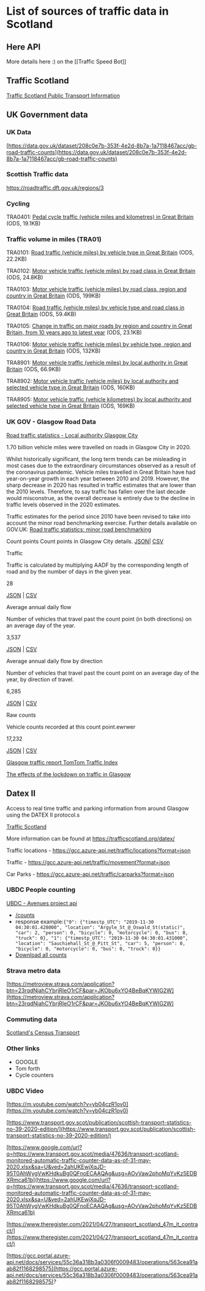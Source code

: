 # List of sources of traffic data in Scotland
## Here  API
More details here :) on the [[Traffic Speed Bot]]

## Traffic Scotland
[Traffic Scotland  Public Transport Information](https://trafficscotland.org/publictransport/)

## UK Government data

### UK Data
[https://data.gov.uk/dataset/208c0e7b-353f-4e2d-8b7a-1a7118467acc/gb-road-traffic-counts](https://data.gov.uk/dataset/208c0e7b-353f-4e2d-8b7a-1a7118467acc/gb-road-traffic-counts)


### Scottish Traffic data
https://roadtraffic.dft.gov.uk/regions/3

### Cycling
TRA0401: [Pedal cycle traffic (vehicle miles and kilometres) in Great Britain](https://assets.publishing.service.gov.uk/government/uploads/system/uploads/attachment_data/file/981991/tra0401.ods) (ODS, 19.1KB)

### Traffic volume in miles (TRA01)

TRA0101: [Road traffic (vehicle miles) by vehicle type in Great Britain](https://assets.publishing.service.gov.uk/government/uploads/system/uploads/attachment_data/file/981969/tra0101.ods) (ODS, 22.2KB)

TRA0102: [Motor vehicle traffic (vehicle miles) by road class in Great Britain](https://assets.publishing.service.gov.uk/government/uploads/system/uploads/attachment_data/file/981970/tra0102.ods) (ODS, 24.8KB)

TRA0103: [Motor vehicle traffic (vehicle miles) by road class, region and country in Great Britain](https://assets.publishing.service.gov.uk/government/uploads/system/uploads/attachment_data/file/981971/tra0103.ods) (ODS, 199KB)

TRA0104: [Road traffic (vehicle miles) by vehicle type and road class in Great Britain](https://assets.publishing.service.gov.uk/government/uploads/system/uploads/attachment_data/file/981972/tra0104.ods) (ODS, 59.4KB)

TRA0105: [Change in traffic on major roads by region and country in Great Britain, from 10 years ago to latest year](https://assets.publishing.service.gov.uk/government/uploads/system/uploads/attachment_data/file/981973/tra0105.ods) (ODS, 23.1KB)

TRA0106: [Motor vehicle traffic (vehicle miles) by vehicle type, region and country in Great Britain](https://assets.publishing.service.gov.uk/government/uploads/system/uploads/attachment_data/file/981974/tra0106.ods) (ODS, 132KB)

TRA8901: [Motor vehicle traffic (vehicle miles) by local authority in Great Britain](https://assets.publishing.service.gov.uk/government/uploads/system/uploads/attachment_data/file/982024/tra8901.ods) (ODS, 66.9KB)

TRA8902: [Motor vehicle traffic (vehicle miles) by local authority and selected vehicle type in Great Britain](https://assets.publishing.service.gov.uk/government/uploads/system/uploads/attachment_data/file/982025/tra8902.ods) (ODS, 160KB)

TRA8905: [Motor vehicle traffic (vehicle kilometres) by local authority and selected vehicle type in Great Britain](https://assets.publishing.service.gov.uk/government/uploads/system/uploads/attachment_data/file/982028/tra8905.ods) (ODS, 169KB)

### UK GOV - Glasgow Road Data
[Road traffic statistics - Local authority Glasgow City](https://roadtraffic.dft.gov.uk/local-authorities/3)

1.70 billion vehicle miles were travelled on roads in Glasgow City in 2020.

Whilst historically significant, the long term trends can be misleading in most cases due to the extraordinary circumstances observed as a result of the coronavirus pandemic. Vehicle miles travelled in Great Britain have had year-on-year growth in each year between 2010 and 2019. However, the sharp decrease in 2020 has resulted in traffic estimates that are lower than the 2010 levels. Therefore, to say traffic has fallen over the last decade would misconstrue, as the overall decrease is entirely due to the decline in traffic levels observed in the 2020 estimates.

Traffic estimates for the period since 2010 have been revised to take into account the minor road benchmarking exercise. Further details available on GOV.UK: [Road traffic statistics: minor road benchmarking](https://www.gov.uk/government/publications/road-traffic-statistics-minor-road-benchmarking)



 Count points
  Count points in Glasgow City details.
  [JSON](https://roadtraffic.dft.gov.uk/api/count-points?filter[local_authority_id]=3)| [CSV](https://storage.googleapis.com/dft-statistics/road-traffic/downloads/countpoints/local_authority_id/dft_countpoints_local_authority_id_3.csv) 
                                                                                                                                           
Traffic

Traffic is calculated by multiplying AADF by the corresponding length of road and by the number of days in the given year.

28

[JSON](https://roadtraffic.dft.gov.uk/api/traffic/local-authorities?filter[local_authority_id]=3) | [CSV](https://storage.googleapis.com/dft-statistics/road-traffic/downloads/traffic/local_authority_id/dft_traffic_local_authority_id_3.csv)

Average annual daily flow

Number of vehicles that travel past the count point (in both directions) on an average day of the year.

3,537

[JSON](https://roadtraffic.dft.gov.uk/api/average-annual-daily-flow?filter[local_authority_id]=3) | [CSV](https://storage.googleapis.com/dft-statistics/road-traffic/downloads/aadf/local_authority_id/dft_aadf_local_authority_id_3.csv)

Average annual daily flow by direction

Number of vehicles that travel past the count point on an average day of the year, by direction of travel.

6,285

[JSON](https://roadtraffic.dft.gov.uk/api/average-annual-daily-flow-by-direction?filter[local_authority_id]=3) | [CSV](https://storage.googleapis.com/dft-statistics/road-traffic/downloads/aadfbydirection/local_authority_id/dft_aadfbydirection_local_authority_id_3.csv)

Raw counts

Vehicle counts recorded at this count point.ewrwer

17,232

[JSON](https://roadtraffic.dft.gov.uk/api/raw-counts?filter[local_authority_id]=3) | [CSV](https://storage.googleapis.com/dft-statistics/road-traffic/downloads/rawcount/local_authority_id/dft_rawcount_local_authority_id_3.csv)

[Glasgow traffic report  TomTom Traffic Index](https://www.tomtom.com/en_gb/traffic-index/glasgow-traffic/)

[The effects of the lockdown on traffic in Glasgow](https://www.ubdc.ac.uk/news-media/2020/april/the-effects-of-the-lockdown-on-traffic-in-glasgow/)

## Datex II
Access to real time traffic and parking information from around Glasgow using the DATEX II protocol.s

[Traffic Scotland](https://trafficscotland.org/datex/)

More information can be found at https://trafficscotland.org/datex/

Traffic locations - https://gcc.azure-api.net/traffic/locations?format=json

Traffic - https://gcc.azure-api.net/traffic/movement?format=json

Car Parks - https://gcc.azure-api.net/traffic/carparks?format=json

### UBDC People counting
[UBDC - Avenues project api](https://api.ubdc.ac.uk/cctv/)

-   [/counts](https://api.ubdc.ac.uk/cctv/counts/)
-   response example:`{"0": {"timestp_UTC": "2019-11-30 04:30:01.428000", "location": "Argyle_St_@_Oswald_St(static)", "car": 2, "person": 0, "bicycle": 0, "motorcycle": 0, "bus": 0, "truck": 0}, "1": {"timestp_UTC": "2019-11-30 04:30:01.431000", "location": "Sauchiehall_St_@_Pitt_St", "car": 5, "person": 0, "bicycle": 0, "motorcycle": 0, "bus": 0, "truck": 0}}`
-   [Download all counts](https://api.ubdc.ac.uk/cctv/download)


### Strava metro data

[https://metroview.strava.com/application?btn=23rqdNjahCYbrjRIeO1rCF&par=JKObu6xYO4BeBqKYWIG2W](https://metroview.strava.com/application?btn=23rqdNjahCYbrjRIeO1rCF&par=JKObu6xYO4BeBqKYWIG2W)

  
### Commuting data
  [Scotland's Census Transport](https://www.scotlandscensus.gov.uk/census-results/at-a-glance/transport/)


### Other links
* GOOGLE
* Tom forth
* Cycle counters

### UBDC Video
[https://m.youtube.com/watch?v=yb04czR1ov0](https://m.youtube.com/watch?v=yb04czR1ov0)

  [https://www.transport.gov.scot/publication/scottish-transport-statistics-no-39-2020-edition/](https://www.transport.gov.scot/publication/scottish-transport-statistics-no-39-2020-edition/)

  [https://www.google.com/url?q=https://www.transport.gov.scot/media/47636/transport-scotland-monitored-automatic-traffic-counter-data-as-of-31-may-2020.xlsx&sa=U&ved=2ahUKEwjXqJD-95T0AhWygVwKHdkuBg0QFnoECAAQAg&usg=AOvVaw2phoMqYvKz5EDBXRmca61b](https://www.google.com/url?q=https://www.transport.gov.scot/media/47636/transport-scotland-monitored-automatic-traffic-counter-data-as-of-31-may-2020.xlsx&sa=U&ved=2ahUKEwjXqJD-95T0AhWygVwKHdkuBg0QFnoECAAQAg&usg=AOvVaw2phoMqYvKz5EDBXRmca61b)

  

[https://www.theregister.com/2021/04/27/transport_scotland_47m_it_contract/](https://www.theregister.com/2021/04/27/transport_scotland_47m_it_contract/)

  

[https://gcc.portal.azure-api.net/docs/services/55c36a318b3a0306f0009483/operations/563cea91aab82f1168298575](https://gcc.portal.azure-api.net/docs/services/55c36a318b3a0306f0009483/operations/563cea91aab82f1168298575)?

  


